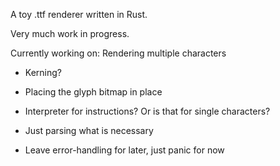 A toy .ttf renderer written in Rust.

Very much work in progress.

Currently working on: Rendering multiple characters

* Kerning?

* Placing the glyph bitmap in place

* Interpreter for instructions? Or is that for single characters?

* Just parsing what is necessary

* Leave error-handling for later, just panic for now
